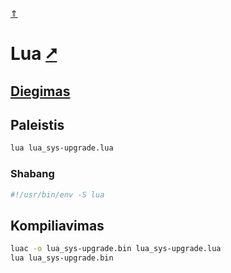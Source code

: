 [&uArr;](./readme.md)

# Lua [&#x2B67;](https://www.lua.org/)

## [Diegimas](../install/lua_readme.md)

## Paleistis

```bash
lua lua_sys-upgrade.lua
```

### Shabang

```bash
#!/usr/bin/env -S lua
```

## Kompiliavimas

```bash
luac -o lua_sys-upgrade.bin lua_sys-upgrade.lua
lua lua_sys-upgrade.bin
```
